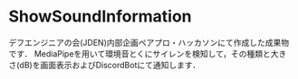 # ShowSoundInformation
デフエンジニアの会(JDEN)内部企画ペアプロ・ハッカソンにて作成した成果物です．
MediaPipeを用いて環境音とくにサイレンを検知して，その種類と大きさ(dB)を画面表示およびDiscordBotにて通知します．
